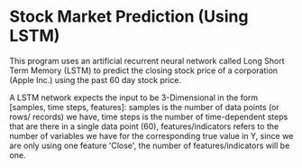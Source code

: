 # Stock Market Prediction (Using LSTM)
This program uses an artificial recurrent neural network called Long Short Term Memory (LSTM) to predict the closing stock price of a corporation (Apple Inc.) using the past 60 day stock price.

A LSTM network expects the input to be 3-Dimensional in the form [samples, time steps, features]: samples is the number of data points (or rows/ records) we have, time steps is the number of time-dependent steps that are there in a single data point (60), features/indicators refers to the number of variables we have for the corresponding true value in Y, since we are only using one feature 'Close', the number of features/indicators will be one.
